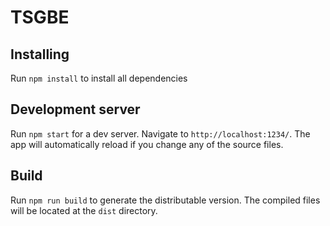 # TSGBE

## Installing
Run `npm install` to install all dependencies

## Development server

Run `npm start` for a dev server. Navigate to `http://localhost:1234/`. The app will automatically reload if you change any of the source files.

## Build

Run `npm run build` to generate the distributable version. The compiled files will be located at the `dist` directory.
